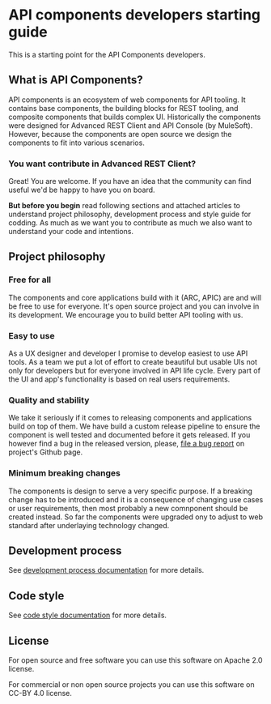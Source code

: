 # API components developers starting guide

This is a starting point for the API Components developers.

## What is API Components?

API components is an ecosystem of web components for API tooling. It contains base components, the building blocks for REST tooling, and composite components that builds complex UI.
Historically the components were designed for Advanced REST Client and API Console (by MuleSoft). However, because the components are open source we design the components to fit into various scenarios.

### You want contribute in Advanced REST Client?

Great! You are welcome. If you have an idea that the community can find useful we'd be happy to have you on board.

**But before you begin** read following sections and attached articles to understand project philosophy, development process and style guide for codding. As much as we want you to contribute as much we also want to understand your code and intentions.

## Project philosophy

### Free for all

The components and core applications build with it (ARC, APIC) are and will be free to use for everyone. It's open source project and you can involve in its development. We encourage you to build better API tooling with us.

### Easy to use

As a UX designer and developer I promise to develop easiest to use API tools. As a team we put a lot of effort to create beautiful but usable UIs not only for developers but for everyone involved in API life cycle. Every part of the UI and app's functionality is based on real users requirements.

### Quality and stability

We take it seriously if it comes to releasing components and applications build on top of them. We have build a custom release pipeline to ensure the component is well tested and documented before it gets released.
If you however find a bug in the released version, please, [file a bug report][issue_tracker] on project's Github page.

### Minimum breaking changes

The components is design to serve a very specific purpose. If a breaking change has to be introduced and it is a consequence of changing use cases or user requirements, then most probably a new comnponent should be created instead. So far the components were upgraded ony to adjust to web standard after underlaying technology changed.

## Development process

See [development process documentation][] for more details.

## Code style

See [code style documentation][] for more details.

## License

For open source and free software you can use this software on Apache 2.0 license.

For commercial or non open source projects you can use this software on CC-BY 4.0 license.

[issue_tracker]: https://github.com/advanced-rest-client/api-components-issues
[development process documentation]: docs/readme.md
[code style documentation]: docs/code-style.md
